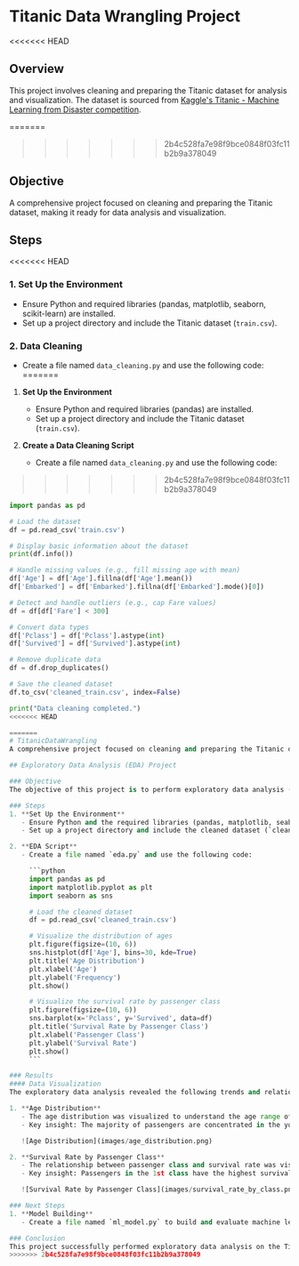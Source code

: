 # Titanic Data Wrangling Project

<<<<<<< HEAD
## Overview
This project involves cleaning and preparing the Titanic dataset for analysis and visualization. The dataset is sourced from [Kaggle's Titanic - Machine Learning from Disaster competition](https://www.kaggle.com/c/titanic).

=======
>>>>>>> 2b4c528fa7e98f9bce0848f03fc11b2b9a378049
## Objective
A comprehensive project focused on cleaning and preparing the Titanic dataset, making it ready for data analysis and visualization.

## Steps
<<<<<<< HEAD

### 1. Set Up the Environment
- Ensure Python and required libraries (pandas, matplotlib, seaborn, scikit-learn) are installed.
- Set up a project directory and include the Titanic dataset (`train.csv`).

### 2. Data Cleaning
- Create a file named `data_cleaning.py` and use the following code:
=======
1. **Set Up the Environment**
   - Ensure Python and required libraries (pandas) are installed.
   - Set up a project directory and include the Titanic dataset (`train.csv`).

2. **Create a Data Cleaning Script**
   - Create a file named `data_cleaning.py` and use the following code:
>>>>>>> 2b4c528fa7e98f9bce0848f03fc11b2b9a378049

```python
import pandas as pd

# Load the dataset
df = pd.read_csv('train.csv')

# Display basic information about the dataset
print(df.info())

# Handle missing values (e.g., fill missing age with mean)
df['Age'] = df['Age'].fillna(df['Age'].mean())
df['Embarked'] = df['Embarked'].fillna(df['Embarked'].mode()[0])

# Detect and handle outliers (e.g., cap Fare values)
df = df[df['Fare'] < 300]

# Convert data types
df['Pclass'] = df['Pclass'].astype(int)
df['Survived'] = df['Survived'].astype(int)

# Remove duplicate data
df = df.drop_duplicates()

# Save the cleaned dataset
df.to_csv('cleaned_train.csv', index=False)

print("Data cleaning completed.")
<<<<<<< HEAD

=======
# TitanicDataWrangling
A comprehensive project focused on cleaning and preparing the Titanic dataset, making it ready for data analysis and visualization.

## Exploratory Data Analysis (EDA) Project

### Objective
The objective of this project is to perform exploratory data analysis (EDA) on the Titanic dataset to uncover data trends and relationships.

### Steps
1. **Set Up the Environment**
   - Ensure Python and the required libraries (pandas, matplotlib, seaborn) are installed.
   - Set up a project directory and include the cleaned dataset (`cleaned_train.csv`).

2. **EDA Script**
   - Create a file named `eda.py` and use the following code:

     ```python
     import pandas as pd
     import matplotlib.pyplot as plt
     import seaborn as sns

     # Load the cleaned dataset
     df = pd.read_csv('cleaned_train.csv')

     # Visualize the distribution of ages
     plt.figure(figsize=(10, 6))
     sns.histplot(df['Age'], bins=30, kde=True)
     plt.title('Age Distribution')
     plt.xlabel('Age')
     plt.ylabel('Frequency')
     plt.show()

     # Visualize the survival rate by passenger class
     plt.figure(figsize=(10, 6))
     sns.barplot(x='Pclass', y='Survived', data=df)
     plt.title('Survival Rate by Passenger Class')
     plt.xlabel('Passenger Class')
     plt.ylabel('Survival Rate')
     plt.show()
     ```

### Results
#### Data Visualization
The exploratory data analysis revealed the following trends and relationships in the data:

1. **Age Distribution**
   - The age distribution was visualized to understand the age range of passengers.
   - Key insight: The majority of passengers are concentrated in the younger age range.

   ![Age Distribution](images/age_distribution.png)

2. **Survival Rate by Passenger Class**
   - The relationship between passenger class and survival rate was visualized to analyze survival rates across classes.
   - Key insight: Passengers in the 1st class have the highest survival rate.

   ![Survival Rate by Passenger Class](images/survival_rate_by_class.png)

### Next Steps
1. **Model Building**
   - Create a file named `ml_model.py` to build and evaluate machine learning models using the cleaned dataset.

### Conclusion
This project successfully performed exploratory data analysis on the Titanic dataset, uncovering key trends and relationships. The insights gained from this analysis prepare us for the next step of building machine learning models.
>>>>>>> 2b4c528fa7e98f9bce0848f03fc11b2b9a378049
